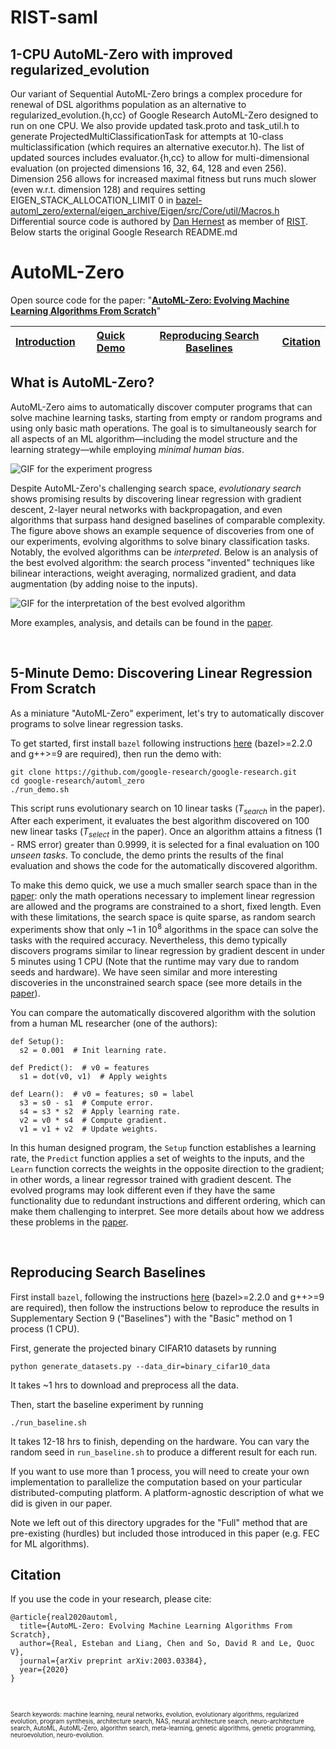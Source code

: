 # RIST-saml

## 1-CPU AutoML-Zero with improved regularized_evolution 

Our variant of Sequential AutoML-Zero brings a complex procedure for renewal of DSL algorithms population as an alternative to regularized_evolution.{h,cc} of Google Research AutoML-Zero designed to run on one CPU. We also provide updated task.proto and task_util.h to generate ProjectedMultiClassificationTask for attempts at 10-class multiclassification (which requires an alternative executor.h). The list of updated sources includes evaluator.{h,cc} to allow for multi-dimensional evaluation (on projected dimensions 16, 32, 64, 128 and even 256). Dimension 256 allows for increased maximal fitness but runs much slower (even w.r.t. dimension 128) and requires setting EIGEN_STACK_ALLOCATION_LIMIT 0 in
[bazel-automl_zero/external/eigen_archive/Eigen/src/Core/util/Macros.h](http://eigen.tuxfamily.org/)
Differential source code is authored by [Dan Hernest](mailto:hernest@rist.ro) as member of [RIST](https://rist.ro). Below starts the original Google Research README.md

# AutoML-Zero

Open source code for the paper: \"[**AutoML-Zero: Evolving Machine Learning Algorithms From Scratch**](https://arxiv.org/abs/2003.03384)"

| [Introduction](#what-is-automl-zero) | [Quick Demo](#5-minute-demo-discovering-linear-regression-from-scratch)| [Reproducing Search Baselines](#reproducing-search-baselines) | [Citation](#citation) |
|-|-|-|-|

## What is AutoML-Zero?

AutoML-Zero aims to automatically discover computer programs that can solve machine learning tasks, starting from empty or random programs and using only basic math operations. The goal is to simultaneously search for all aspects of an ML algorithm&mdash;including the model structure and the learning strategy&mdash;while employing *minimal human bias*.

![GIF for the experiment progress](https://storage.googleapis.com/gresearch/automl_zero/progress.gif)

Despite AutoML-Zero's challenging search space, *evolutionary search* shows promising results by discovering linear regression with gradient descent, 2-layer neural networks with backpropagation, and even algorithms that surpass hand designed baselines of comparable complexity. The figure above shows an example sequence of discoveries from one of our experiments, evolving algorithms to solve binary classification tasks. Notably, the evolved algorithms can be *interpreted*. Below is an analysis of the best evolved algorithm: the search process "invented" techniques like bilinear interactions, weight averaging, normalized gradient, and data augmentation (by adding noise to the inputs).

![GIF for the interpretation of the best evolved algorithm](https://storage.googleapis.com/gresearch/automl_zero/best_algo.gif)

More examples, analysis, and details can be found in the [paper](https://arxiv.org/abs/2003.03384).


&nbsp;

## 5-Minute Demo: Discovering Linear Regression From Scratch

As a miniature "AutoML-Zero" experiment, let's try to automatically discover programs to solve linear regression tasks.

To get started, first install `bazel` following instructions [here](https://docs.bazel.build/versions/master/install.html) (bazel>=2.2.0 and g++>=9 are required), then run the demo with:

```
git clone https://github.com/google-research/google-research.git
cd google-research/automl_zero
./run_demo.sh
```

This script runs evolutionary search on 10 linear tasks (*T<sub>search</sub>* in the paper). After each experiment, it evaluates the best algorithm discovered on 100 new linear tasks (*T<sub>select</sub>* in the paper). Once an algorithm attains a fitness (1 - RMS error) greater than 0.9999, it is selected for a final evaluation on 100 *unseen tasks*. To conclude, the demo prints the results of the final evaluation and shows the code for the automatically discovered algorithm.

To make this demo quick, we use a much smaller search space than in the [paper](https://arxiv.org/abs/2003.03384): only the math operations necessary to implement linear regression are allowed and the programs are constrained to a short, fixed length. Even with these limitations, the search space is quite sparse, as random search experiments show that only ~1 in 10<sup>8</sup> algorithms in the space can solve the tasks with the required accuracy. Nevertheless, this demo typically discovers programs similar to linear regression by gradient descent in under 5 minutes using 1 CPU (Note that the runtime may vary due to random seeds and hardware). We have seen similar and more interesting discoveries in the unconstrained search space (see more details in the [paper](https://arxiv.org/abs/2003.03384)).

You can compare the automatically discovered algorithm with the solution from a human ML researcher (one of the authors):

```
def Setup():
  s2 = 0.001  # Init learning rate.

def Predict():  # v0 = features
  s1 = dot(v0, v1)  # Apply weights

def Learn():  # v0 = features; s0 = label
  s3 = s0 - s1  # Compute error.
  s4 = s3 * s2  # Apply learning rate.
  v2 = v0 * s4  # Compute gradient.
  v1 = v1 + v2  # Update weights.
```

In this human designed program, the ```Setup``` function establishes a learning rate, the ```Predict``` function applies a set of weights to the inputs, and the ```Learn``` function corrects the weights in the opposite direction to the gradient; in other words, a linear regressor trained with gradient descent. The evolved programs may look different even if they have the same functionality due to redundant instructions and different ordering, which can make them challenging to interpret. See more details about how we address these problems in the [paper](https://github.com/google-research/google-research/tree/master/automl_zero#automl-zero).

&nbsp;

## Reproducing Search Baselines

First install `bazel`, following the instructions [here](https://docs.bazel.build/versions/master/install.html) (bazel>=2.2.0 and g++>=9 are required), then follow the instructions below to reproduce the results in Supplementary
Section 9 ("Baselines") with the "Basic" method on 1 process (1 CPU).

First, generate the projected binary CIFAR10 datasets by running

```
python generate_datasets.py --data_dir=binary_cifar10_data
```

It takes ~1 hrs to download and preprocess all the data.

Then, start the baseline experiment by running

```
./run_baseline.sh
```
It takes 12-18 hrs to finish, depending on the hardware. You can vary the random seed in `run_baseline.sh` to produce a different result for each run.

If you want to use more than 1 process, you will need to create your own implementation to
parallelize the computation based on your particular distributed-computing
platform. A platform-agnostic description of what we did is given in our paper.

Note we left out of this directory upgrades for the "Full" method that are
pre-existing (hurdles) but included those introduced in this paper (e.g. FEC
for ML algorithms).

## Citation

If you use the code in your research, please cite:

```
@article{real2020automl,
  title={AutoML-Zero: Evolving Machine Learning Algorithms From Scratch},
  author={Real, Esteban and Liang, Chen and So, David R and Le, Quoc V},
  journal={arXiv preprint arXiv:2003.03384},
  year={2020}
}
```

&nbsp;

<sup><sub>
Search keywords: machine learning, neural networks, evolution,
evolutionary algorithms, regularized evolution, program synthesis,
architecture search, NAS, neural architecture search,
neuro-architecture search, AutoML, AutoML-Zero, algorithm search,
meta-learning, genetic algorithms, genetic programming, neuroevolution,
neuro-evolution.
</sub></sup>
